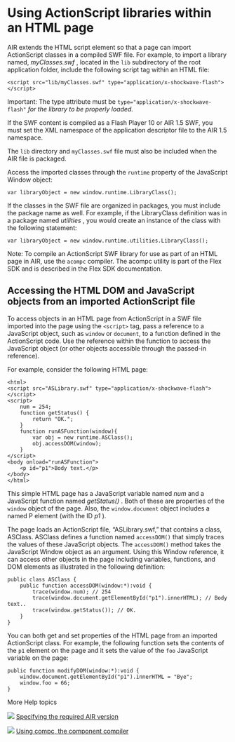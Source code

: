 # Using ActionScript libraries within an HTML page

<div>

AIR extends the HTML script element so that a page can import ActionScript
classes in a compiled SWF file. For example, to import a library named,
_myClasses.swf_ , located in the `lib` subdirectory of the root application
folder, include the following script tag within an HTML file:

    <script src="lib/myClasses.swf" type="application/x-shockwave-flash"></script>

<div>

Important: The type attribute must be `type="application/x-shockwave-flash"`
_for the library to be properly loaded._

</div>

If the SWF content is compiled as a Flash Player 10 or AIR 1.5 SWF, you must set
the XML namespace of the application descriptor file to the AIR 1.5 namespace.

The `lib` directory and `myClasses.swf` file must also be included when the AIR
file is packaged.

Access the imported classes through the `runtime` property of the JavaScript
Window object:

    var libraryObject = new window.runtime.LibraryClass();

If the classes in the SWF file are organized in packages, you must include the
package name as well. For example, if the LibraryClass definition was in a
package named _utilities_ , you would create an instance of the class with the
following statement:

    var libraryObject = new window.runtime.utilities.LibraryClass();

<div>

Note: To compile an ActionScript SWF library for use as part of an HTML page in
AIR, use the `acompc` compiler. The acompc utility is part of the Flex SDK and
is described in the Flex SDK documentation.

</div>

</div>

<div>

## Accessing the HTML DOM and JavaScript objects from an imported ActionScript file

<div>

To access objects in an HTML page from ActionScript in a SWF file imported into
the page using the `<script>` tag, pass a reference to a JavaScript object, such
as `window` or `document`, to a function defined in the ActionScript code. Use
the reference within the function to access the JavaScript object (or other
objects accessible through the passed-in reference).

For example, consider the following HTML page:

    <html>
    <script src="ASLibrary.swf" type="application/x-shockwave-flash"></script>
    <script>
        num = 254;
        function getStatus() {
            return "OK.";
        }
        function runASFunction(window){
            var obj = new runtime.ASClass();
            obj.accessDOM(window);
        }
    </script>
    <body onload="runASFunction">
        <p id="p1">Body text.</p>
    </body>
    </html>

This simple HTML page has a JavaScript variable named _num_ and a JavaScript
function named _getStatus()_ . Both of these are properties of the `window`
object of the page. Also, the `window.document` object includes a named P
element (with the ID _p1_ ).

The page loads an ActionScript file, “ASLibrary.swf,” that contains a class,
ASClass. ASClass defines a function named `accessDOM()` that simply traces the
values of these JavaScript objects. The `accessDOM()` method takes the
JavaScript Window object as an argument. Using this Window reference, it can
access other objects in the page including variables, functions, and DOM
elements as illustrated in the following definition:

    public class ASClass {
    	public function accessDOM(window:*):void {
    		trace(window.num); // 254
    		trace(window.document.getElementById("p1").innerHTML); // Body text..
    		trace(window.getStatus()); // OK.
    	}
    }

You can both get and set properties of the HTML page from an imported
ActionScript class. For example, the following function sets the contents of the
`p1` element on the page and it sets the value of the `foo` JavaScript variable
on the page:

    public function modifyDOM(window:*):void {
    	window.document.getElementById("p1").innerHTML = "Bye";
    	window.foo = 66;
    }

</div>

</div>

<div>

<div>

More Help topics

</div>

<div>

</div>

![](images/airLinkIndicator.png)
[Specifying the required AIR version](http://help.adobe.com/en_US/air/build/WSe3d2d52902616553396777a311d6a2e014f-8000.html "http://help.adobe.com/en_US/air/build/WSe3d2d52902616553396777a311d6a2e014f-8000.html")

![](images/flexLinkIndicator.png)
[Using compc, the component compiler](http://help.adobe.com/en_US/Flex/4.0/UsingSDK/WS2db454920e96a9e51e63e3d11c0bf69084-7fd2.html "http://help.adobe.com/en_US/Flex/4.0/UsingSDK/WS2db454920e96a9e51e63e3d11c0bf69084-7fd2.html")

<div>

</div>

</div>
